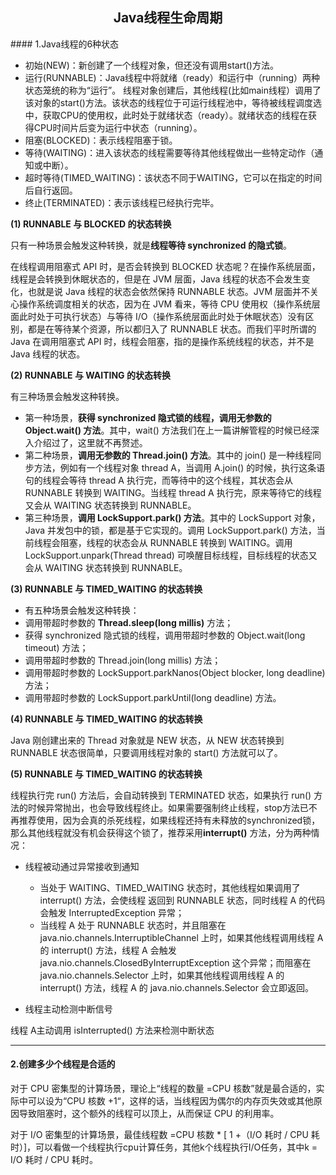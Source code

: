 <h2 align="center">Java线程生命周期</h2>
#### 1.Java线程的6种状态


- 初始(NEW)：新创建了一个线程对象，但还没有调用start()方法。
- 运行(RUNNABLE)：Java线程中将就绪（ready）和运行中（running）两种状态笼统的称为“运行”。
  线程对象创建后，其他线程(比如main线程）调用了该对象的start()方法。该状态的线程位于可运行线程池中，等待被线程调度选中，获取CPU的使用权，此时处于就绪状态（ready）。就绪状态的线程在获得CPU时间片后变为运行中状态（running）。
- 阻塞(BLOCKED)：表示线程阻塞于锁。
- 等待(WAITING)：进入该状态的线程需要等待其他线程做出一些特定动作（通知或中断）。
- 超时等待(TIMED_WAITING)：该状态不同于WAITING，它可以在指定的时间后自行返回。
- 终止(TERMINATED)：表示该线程已经执行完毕。

**(1) RUNNABLE 与 BLOCKED 的状态转换**

只有一种场景会触发这种转换，就是**线程等待 synchronized 的隐式锁**。

在线程调用阻塞式 API 时，是否会转换到 BLOCKED 状态呢？在操作系统层面，线程是会转换到休眠状态的，但是在 JVM 层面，Java 线程的状态不会发生变化，也就是说 Java 线程的状态会依然保持 RUNNABLE 状态。JVM 层面并不关心操作系统调度相关的状态，因为在 JVM 看来，等待 CPU 使用权（操作系统层面此时处于可执行状态）与等待 I/O（操作系统层面此时处于休眠状态）没有区别，都是在等待某个资源，所以都归入了 RUNNABLE 状态。而我们平时所谓的 Java 在调用阻塞式 API 时，线程会阻塞，指的是操作系统线程的状态，并不是 Java 线程的状态。

**(2) RUNNABLE 与 WAITING 的状态转换**

有三种场景会触发这种转换。

- 第一种场景，**获得 synchronized 隐式锁的线程，调用无参数的 Object.wait() 方法**。其中，wait() 方法我们在上一篇讲解管程的时候已经深入介绍过了，这里就不再赘述。
- 第二种场景，**调用无参数的 Thread.join() 方法**。其中的 join() 是一种线程同步方法，例如有一个线程对象 thread A，当调用 A.join() 的时候，执行这条语句的线程会等待 thread A 执行完，而等待中的这个线程，其状态会从 RUNNABLE 转换到 WAITING。当线程 thread A 执行完，原来等待它的线程又会从 WAITING 状态转换到 RUNNABLE。
- 第三种场景，**调用 LockSupport.park() 方法**。其中的 LockSupport 对象， Java 并发包中的锁，都是基于它实现的。调用 LockSupport.park() 方法，当前线程会阻塞，线程的状态会从 RUNNABLE 转换到 WAITING。调用 LockSupport.unpark(Thread thread) 可唤醒目标线程，目标线程的状态又会从 WAITING 状态转换到 RUNNABLE。

**(3) RUNNABLE 与 TIMED_WAITING 的状态转换**

- 有五种场景会触发这种转换：
- 调用带超时参数的 **Thread.sleep(long millis)** 方法；
- 获得 synchronized 隐式锁的线程，调用带超时参数的 Object.wait(long timeout) 方法；
- 调用带超时参数的 Thread.join(long millis) 方法；
- 调用带超时参数的 LockSupport.parkNanos(Object blocker, long deadline) 方法；
- 调用带超时参数的 LockSupport.parkUntil(long deadline) 方法。

**(4) RUNNABLE 与 TIMED_WAITING 的状态转换**

Java 刚创建出来的 Thread 对象就是 NEW 状态，从 NEW 状态转换到 RUNNABLE 状态很简单，只要调用线程对象的 start() 方法就可以了。

**(5) RUNNABLE 与 TIMED_WAITING 的状态转换**

线程执行完 run() 方法后，会自动转换到 TERMINATED 状态，如果执行 run() 方法的时候异常抛出，也会导致线程终止。如果需要强制终止线程，stop方法已不再推荐使用，因为会真的杀死线程，如果线程还持有未释放的synchronized锁，那么其他线程就没有机会获得这个锁了，推荐采用**interrupt()** 方法，分为两种情况：

- 线程被动通过异常接收到通知
  - 当处于 WAITING、TIMED_WAITING 状态时，其他线程如果调用了interrupt() 方法，会使线程  返回到 RUNNABLE 状态，同时线程 A 的代码会触发 InterruptedException 异常；
  - 当线程 A 处于 RUNNABLE 状态时，并且阻塞在 java.nio.channels.InterruptibleChannel 上时，如果其他线程调用线程 A 的 interrupt() 方法，线程 A 会触发 java.nio.channels.ClosedByInterruptException 这个异常；而阻塞在 java.nio.channels.Selector 上时，如果其他线程调用线程 A 的 interrupt() 方法，线程 A 的 java.nio.channels.Selector 会立即返回。

- 线程主动检测中断信号

线程 A主动调用 isInterrupted() 方法来检测中断状态

---

#### 2.创建多少个线程是合适的

对于 CPU 密集型的计算场景，理论上“线程的数量 =CPU 核数”就是最合适的，实际中可以设为“CPU 核数 +1“，这样的话，当线程因为偶尔的内存页失效或其他原因导致阻塞时，这个额外的线程可以顶上，从而保证 CPU 的利用率。

对于 I/O 密集型的计算场景，最佳线程数 =CPU 核数 * [ 1 +（I/O 耗时 / CPU 耗时）]，可以看做一个线程执行cpu计算任务，其他k个线程执行I/O任务，其中k =  I/O 耗时 / CPU 耗时。

